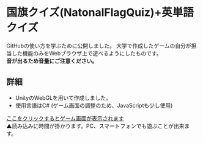 # 国旗クイズ(NatonalFlagQuiz)+英単語クイズ
GitHubの使い方を学ぶために公開しました。
大学で作成したゲームの自分が担当した機能のみをWebブラウザ上で遊べるようにしたものです。<br>
<strong> 音が出るため音量にご注意ください。</strong>
## 詳細
- UnityのWebGLを用いて作成しました。
- 使用言語はC# (ゲーム画面の調整のため、JavaScriptも少し使用)

[ここをクリックするとゲーム画面が表示されます]()
<br>▲読み込みに時間が掛かります。PC、スマートフォンでも遊ぶことが出来ます。
